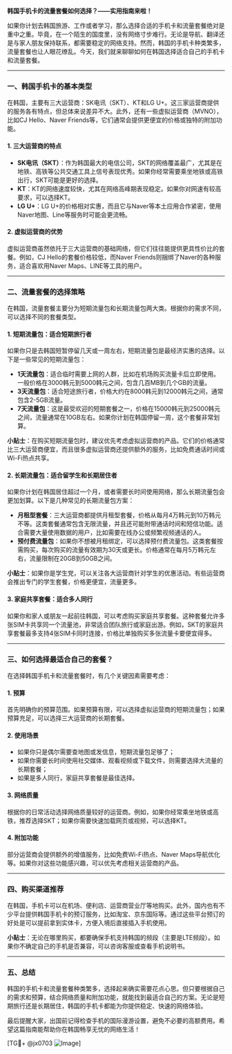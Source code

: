**韩国手机卡的流量套餐如何选择？——实用指南来啦！**

如果你计划去韩国旅游、工作或者学习，那么选择合适的手机卡和流量套餐绝对是重中之重。毕竟，在一个陌生的国度里，没有网络寸步难行。无论是导航、翻译还是与家人朋友保持联系，都需要稳定的网络支持。然而，韩国的手机卡种类繁多，流量套餐也让人眼花缭乱。今天，我们就来聊聊如何在韩国选择适合自己的手机卡和流量套餐。

---

### **一、韩国手机卡的基本类型**

在韩国，主要有三大运营商：SK电讯（SKT）、KT和LG U+。这三家运营商提供的服务各有特点，但总体来说差异不大。此外，还有一些虚拟运营商（MVNO），比如CJ Hello、Naver Friends等，它们通常会提供更便宜的价格或独特的附加功能。

#### 1. **三大运营商的特点**
- **SK电讯（SKT）**：作为韩国最大的电信公司，SKT的网络覆盖最广，尤其是在地铁、高铁等公共交通工具上信号表现优秀。如果你经常需要乘坐地铁或高铁出行，SKT可能是更好的选择。
- **KT**：KT的网络速度较快，尤其在网络高峰期表现稳定。如果你对网速有较高要求，可以选择KT。
- **LG U+**：LG U+的价格相对实惠，而且它与Naver等本土应用合作紧密，使用Naver地图、Line等服务时可能会更流畅。

#### 2. **虚拟运营商的优势**
虚拟运营商虽然依托于三大运营商的基础网络，但它们往往能提供更具性价比的套餐。例如，CJ Hello的套餐价格较低，而Naver Friends则捆绑了Naver的各种服务，适合喜欢用Naver Maps、LINE等工具的用户。

---

### **二、流量套餐的选择策略**

在韩国，流量套餐主要分为短期流量包和长期流量包两大类。根据你的需求不同，可以选择不同的套餐类型。

#### 1. **短期流量包：适合短期旅行者**
如果你只是去韩国短暂停留几天或一周左右，短期流量包是最经济实惠的选择。以下是一些常见的短期流量包：

- **1天流量包**：适合临时需要上网的人群，比如在机场购买流量卡后立即使用。一般价格在3000韩元到5000韩元之间，包含几百MB到几个GB的流量。
- **3天流量包**：适合短途旅行者，价格大约在8000韩元到12000韩元之间，通常包含2-5GB流量。
- **7天流量包**：这是最受欢迎的短期套餐之一，价格在15000韩元到25000韩元之间，流量通常在10GB左右。如果你计划在韩国停留一周，这个套餐非常划算。

**小贴士**：在购买短期流量包时，建议优先考虑虚拟运营商的产品。它们的价格通常比三大运营商便宜，而且很多虚拟运营商还提供额外的服务，比如免费通话时间或Wi-Fi热点共享。

#### 2. **长期流量包：适合留学生和长期居住者**
如果你计划在韩国居住超过一个月，或者需要长时间使用网络，那么长期流量包会更加划算。以下是几种常见的长期流量包方案：

- **月租型套餐**：三大运营商都提供月租型套餐，价格从每月4万韩元到10万韩元不等。这类套餐通常包含无限流量，并且还可能附带通话时间和短信功能。适合需要大量使用数据的用户，比如需要在线办公或频繁视频通话的人。
- **预付费流量包**：如果你不想被月租绑定，可以选择预付费流量包。这类套餐按需购买，每次购买的流量有效期为30天或更长。价格通常在每月5万韩元左右，流量限制在20GB到50GB之间。

**小贴士**：如果你是学生党，可以关注各大运营商针对学生的优惠活动。有些运营商会推出专门的学生套餐，价格更便宜，流量更多。

#### 3. **家庭共享套餐：适合多人同行**
如果你和家人或朋友一起前往韩国，可以考虑购买家庭共享套餐。这种套餐允许多张SIM卡共享同一个流量池，非常适合团队旅行或家庭出游。例如，SKT的家庭共享套餐最多支持4张SIM卡同时连接，价格比单独购买多张流量卡要便宜得多。

---

### **三、如何选择最适合自己的套餐？**

在选择韩国手机卡和流量套餐时，有几个关键因素需要考虑：

#### 1. **预算**
首先明确你的预算范围。如果预算有限，可以选择虚拟运营商的短期流量包；如果预算充足，可以选择三大运营商的长期套餐。

#### 2. **使用场景**
- 如果你只是偶尔需要查地图或发信息，短期流量包足够了；
- 如果你需要长时间使用社交媒体、观看视频或下载文件，则需要选择大流量的长期套餐；
- 如果是多人同行，家庭共享套餐是最佳选择。

#### 3. **网络质量**
根据你的日常活动选择网络质量较好的运营商。例如，如果你经常乘坐地铁或高铁，推荐选择SKT；如果你需要快速加载网页或视频，可以选择KT。

#### 4. **附加功能**
部分运营商会提供额外的增值服务，比如免费Wi-Fi热点、Naver Maps导航优化等。如果你对这些功能感兴趣，可以优先考虑相关运营商的产品。

---

### **四、购买渠道推荐**

在韩国，手机卡可以在机场、便利店、运营商营业厅等地购买。此外，国内也有不少平台提供韩国手机卡的预订服务，比如淘宝、京东国际等。通过这些平台预订的好处是可以提前拿到实体卡，方便入境后直接插入手机使用。

**小贴士**：无论在哪里购买，都要确保手机支持韩国的频段（主要是LTE频段）。如果你不确定自己的手机是否兼容，可以咨询客服或查看手机说明书。

---

### **五、总结**

韩国的手机卡和流量套餐种类繁多，选择起来确实需要花点心思。但只要根据自己的需求和预算，结合网络质量和附加功能，就能找到最适合自己的方案。无论是短期旅行还是长期居住，韩国的手机卡都能为你提供稳定、快速的网络体验。

最后提醒大家，出国前记得检查手机的国际漫游设置，避免不必要的高额费用。希望这篇指南能帮助你在韩国畅享无忧的网络生活！

[TG💪+ @jx0703 ![Image](https://github.com/user-attachments/assets/dbca1d08-cadb-493c-b0ec-ad6f7a83f270)]